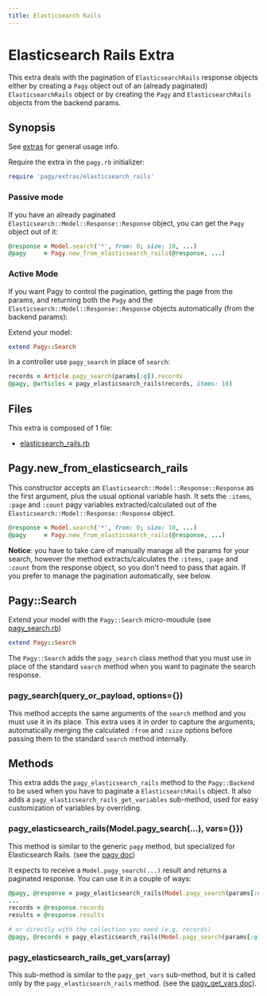 ```yaml
---
title: Elasticsearch Rails
---
```

# Elasticsearch Rails Extra

This extra deals with the pagination of `ElasticsearchRails` response objects either by creating a `Pagy` object out of an (already paginated) `ElasticsearchRails` object or by creating the `Pagy` and `ElasticsearchRails` objects from the backend params.

## Synopsis

See [extras](../extras.md) for general usage info.

Require the extra in the `pagy.rb` initializer:

```ruby
require 'pagy/extras/elasticsearch_rails'
```

### Passive mode

If you have an already paginated `Elasticsearch::Model::Response::Response` object, you can get the `Pagy` object out of it:

```ruby
@response = Model.search('*', from: 0; size: 10, ...)
@pagy     = Pagy.new_from_elasticsearch_rails(@response, ...)
```

### Active Mode

If you want Pagy to control the pagination, getting the page from the params, and returning both the `Pagy` and the `Elasticsearch::Model::Response::Response` objects automatically (from the backend params):

Extend your model:

```ruby
extend Pagy::Search
```

In a controller use `pagy_search` in place of `search`:

```ruby
records = Article.pagy_search(params[:q]).records
@pagy, @articles = pagy_elasticsearch_rails(records, items: 10)
```

## Files

This extra is composed of 1 file:

- [elasticsearch_rails.rb](https://github.com/ddnexus/pagy/blob/master/lib/pagy/extras/elasticsearch_rails.rb)

## Pagy.new_from_elasticsearch_rails

This constructor accepts an `Elasticsearch::Model::Response::Response` as the first argument, plus the usual optional variable hash. It sets the `:items`, `:page` and `:count` pagy variables extracted/calculated out of the `Elasticsearch::Model::Response::Response` object.

```ruby
@response = Model.search('*', from: 0; size: 10, ...)
@pagy     = Pagy.new_from_elasticsearch_rails(@response, ...)
```

**Notice**: you have to take care of manually manage all the params for your search, however the method extracts/calculates the `:items`, `:page` and `:count` from the response object, so you don't need to pass that again. If you prefer to manage the pagination automatically, see below.

## Pagy::Search

Extend your model with the `Pagy::Search` micro-moudule (see [pagy_search.rb](https://github.com/ddnexus/pagy/blob/master/lib/pagy/extras/pagy_search.rb))

```ruby
extend Pagy::Search
```

The `Pagy::Search` adds the `pagy_search` class method that you must use in place of the standard `search` method when you want to paginate the search response.

### pagy_search(query_or_payload, options={})

This method accepts the same arguments of the `search` method and you must use it in its place. This extra uses it in order to capture the arguments, automatically merging the calculated `:from` and `:size` options before passing them to the standard `search` method internally.

## Methods

This extra adds the `pagy_elasticsearch_rails` method to the `Pagy::Backend` to be used when you have to paginate a `ElasticsearchRails` object. It also adds a `pagy_elasticsearch_rails_get_variables` sub-method, used for easy customization of variables by overriding.

### pagy_elasticsearch_rails(Model.pagy_search(...), vars={}})

This method is similar to the generic `pagy` method, but specialized for Elasticsearch Rails. (see the [pagy doc](../api/backend.md#pagycollection-varsnil))

It expects to receive a `Model.pagy_search(...)` result and returns a paginated response. You can use it in a couple of ways:

```ruby
@pagy, @response = pagy_elasticsearch_rails(Model.pagy_search(params[:q]), ...)
...
records = @response.records
results = @response.results

# or directly with the collection you need (e.g. records)
@pagy, @records = pagy_elasticsearch_rails(Model.pagy_search(params[:q]).records, ...)
```

### pagy_elasticsearch_rails_get_vars(array)

This sub-method is similar to the `pagy_get_vars` sub-method, but it is called only by the `pagy_elasticsearch_rails` method. (see the [pagy_get_vars doc](../api/backend.md#pagy_get_varscollection-vars)).
